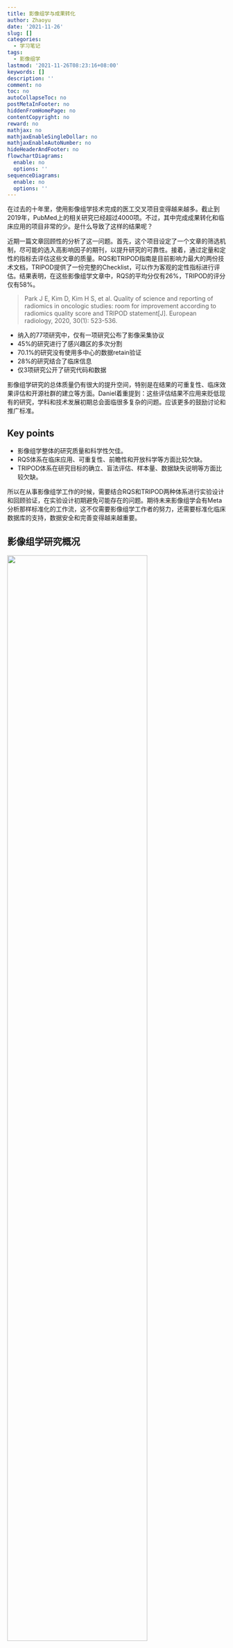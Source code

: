 ```yaml
---
title: 影像组学与成果转化
author: Zhaoyu
date: '2021-11-26'
slug: []
categories:
  - 学习笔记
tags:
  - 影像组学
lastmod: '2021-11-26T08:23:16+08:00'
keywords: []
description: ''
comment: no
toc: no
autoCollapseToc: no
postMetaInFooter: no
hiddenFromHomePage: no
contentCopyright: no
reward: no
mathjax: no
mathjaxEnableSingleDollar: no
mathjaxEnableAutoNumber: no
hideHeaderAndFooter: no
flowchartDiagrams:
  enable: no
  options: ''
sequenceDiagrams:
  enable: no
  options: ''
---
```


在过去的十年里，使用影像组学技术完成的医工交叉项目变得越来越多。截止到2019年，PubMed上的相关研究已经超过4000项。不过，其中完成成果转化和临床应用的项目非常的少。是什么导致了这样的结果呢？

近期一篇文章回顾性的分析了这一问题。首先，这个项目设定了一个文章的筛选机制，尽可能的选入高影响因子的期刊，以提升研究的可靠性。接着，通过定量和定性的指标去评估这些文章的质量。RQS和TRIPOD指南是目前影响力最大的两份技术文档，TRIPOD提供了一份完整的Checklist，可以作为客观的定性指标进行评估。结果表明，在这些影像组学文章中，RQS的平均分仅有26%，TRIPOD的评分仅有58%。

> Park J E, Kim D, Kim H S, et al. Quality of science and reporting of radiomics in oncologic studies: room for improvement according to radiomics quality score and TRIPOD statement[J]. European radiology, 2020, 30(1): 523-536.

- 纳入的77项研究中，仅有一项研究公布了影像采集协议
- 45%的研究进行了感兴趣区的多次分割
- 70.1%的研究没有使用多中心的数据retain验证
- 28%的研究结合了临床信息
- 仅3项研究公开了研究代码和数据

影像组学研究的总体质量仍有很大的提升空间，特别是在结果的可重复性、临床效果评估和开源社群的建立等方面。Daniel着重提到：这些评估结果不应用来贬低现有的研究，学科和技术发展初期总会面临很多复杂的问题。应该更多的鼓励讨论和推广标准。


## Key points

- 影像组学整体的研究质量和科学性欠佳。
- RQS体系在临床应用、可重复性、前瞻性和开放科学等方面比较欠缺。
- TRIPOD体系在研究目标的确立、盲法评估、样本量、数据缺失说明等方面比较欠缺。

所以在从事影像组学工作的时候，需要结合RQS和TRIPOD两种体系进行实验设计和回顾验证，在实验设计初期避免可能存在的问题。期待未来影像组学会有Meta分析那样标准化的工作流，这不仅需要影像组学工作者的努力，还需要标准化临床数据库的支持，数据安全和完善变得越来越重要。

## 影像组学研究概况

<img src="/post/2021-11-26-影像组学与成果转化/index.zh-cn_files/Fig_2_pds-1080x765.jpg" alt="" width="80%"/>

总结：
- 尽管影像组学在未来有很好的应用前景，但需要更好更标准的实验流程以保证数据和结果的可靠性。
- Translation Gap，成果转化问题已经变得越来越严重。
- 理想情况下，需要与更多临床上的前瞻性研究相结合。

现在国内对成果转化的重视程度也越来越高了，最新的职称评定指南中标注了专利的重要性。

## Reference：

1. 本文大部分内容来自 Daniel Pinto dos Santos老师的Blog：`https://ai.myesr.org/publications/why-radiomics-research-does-not-translate-to-clinical-practice-evaluation-of-literature-using-rqs-and-tripod/`
2. B站`有Li`的直播：`https://space.bilibili.com/542601735?from=search&seid=841881887859990693&spm_id_from=333.337.0.0`
3. Lambin P, Leijenaar RTH, Deist TM et al (2017) Radiomics: the bridge between medical imaging and personalized medicine. Nat Rev Clin Oncol 14:749–762
4. Moons KG, Altman DG, Reitsma JB et al (2015) Transparent reporting of a multivariable prediction model for individual prognosis or diagnosis (TRIPOD): explanation and elaboration. Ann Intern Med 162:W1–W73
5. Park J E, Kim D, Kim H S, et al. Quality of science and reporting of radiomics in oncologic studies: room for improvement according to radiomics quality score and TRIPOD statement[J]. European radiology, 2020, 30(1): 523-536.